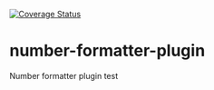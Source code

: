 [![Coverage Status](https://coveralls.io/repos/github/acharkizakaria/number-formatter-plugin/badge.svg?branch=master)](https://coveralls.io/github/acharkizakaria/number-formatter-plugin?branch=master)

# number-formatter-plugin

Number formatter plugin test
